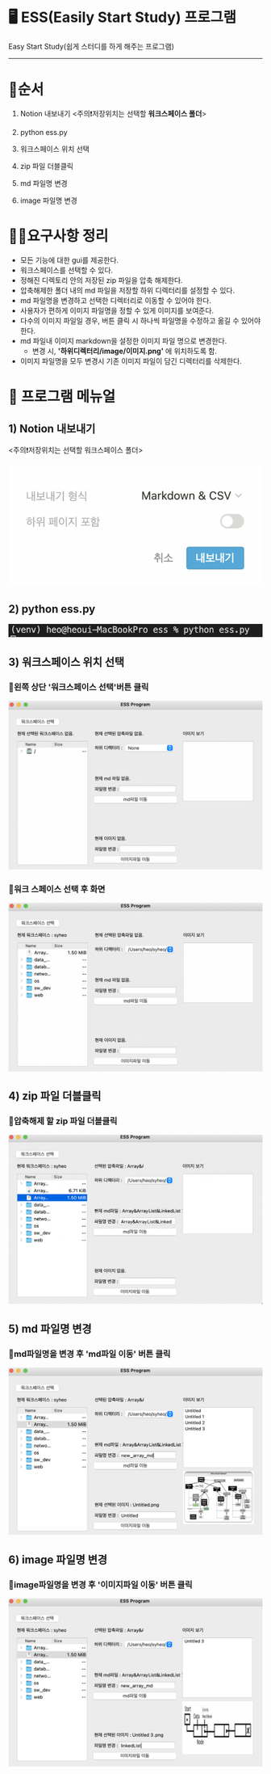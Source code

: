 
# 🖥️ ESS(Easily Start Study) 프로그램
Easy Start Study(쉽게 스터디를 하게 해주는 프로그램)

---

# 🤼순서

1) Notion 내보내기  <주의❗저장위치는 선택할 **워크스페이스 폴더**>

2) python ess.py

3) 워크스페이스 위치 선택

4) zip 파일 더블클릭 

5) md 파일명 변경

6) image 파일명 변경 

# 🤼‍♂️요구사항 정리

- 모든 기능에 대한 gui를 제공한다.
- 워크스페이스를 선택할 수 있다.
- 정해진 디렉토리 안의 저장된 zip 파일을 압축 해제한다.
- 압축해제한 폴더 내의 md 파일을 저장할 하위 디렉터리를 설정할 수 있다.
- md 파일명을 변경하고 선택한 디렉터리로 이동할 수 있어야 한다.
- 사용자가 편하게 이미지 파일명을 정할 수 있게 이미지를 보여준다.
- 다수의 이미지 파일일 경우, 버튼 클릭 시 하나씩 파일명을 수정하고 옮길 수 있어야 한다.
- md 파일내 이미지 markdown을 설정한 이미지 파일 명으로 변경한다.
    - 변경 시, **'하위디렉터리/image/이미지.png'** 에 위치하도록 함.
- 이미지 파일명을 모두 변경시 기존 이미지 파일이 담긴 디렉터리를 삭제한다.

# 🤼 프로그램 메뉴얼

## 1) Notion 내보내기

<주의❗저장위치는 선택할 워크스페이스 폴더>

![1](./image/1.png)

## 2) python ess.py

![2](./image/2.png)

## 3) 워크스페이스 위치 선택

### 📌왼쪽 상단 '워크스페이스 선택'버튼 클릭

![3](./image/3.png)

### 📌워크 스페이스 선택 후 화면

![4](./image/4.png)

## 4) zip 파일 더블클릭

### 📌압축해제 할 zip 파일 더블클릭

![5](./image/5.png)

## 5) md 파일명 변경

### 📌md파일명을 변경 후 'md파일 이동' 버튼 클릭

![6](./image/6.png)

## 6) image 파일명 변경

### 📌image파일명을 변경 후 '이미지파일 이동' 버튼 클릭

![7](./image/7.png)
